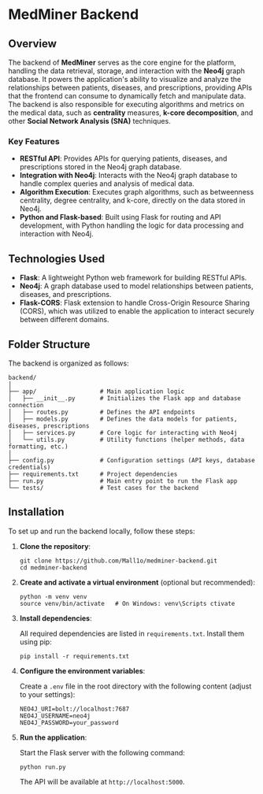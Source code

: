 
# MedMiner Backend

## Overview

The backend of **MedMiner** serves as the core engine for the platform, handling the data retrieval, storage, and interaction with the **Neo4j** graph database. It powers the application's ability to visualize and analyze the relationships between patients, diseases, and prescriptions, providing APIs that the frontend can consume to dynamically fetch and manipulate data. The backend is also responsible for executing algorithms and metrics on the medical data, such as **centrality** measures, **k-core decomposition**, and other **Social Network Analysis (SNA)** techniques.

### Key Features

- **RESTful API**: Provides APIs for querying patients, diseases, and prescriptions stored in the Neo4j graph database.
- **Integration with Neo4j**: Interacts with the Neo4j graph database to handle complex queries and analysis of medical data.
- **Algorithm Execution**: Executes graph algorithms, such as betweenness centrality, degree centrality, and k-core, directly on the data stored in Neo4j.
- **Python and Flask-based**: Built using Flask for routing and API development, with Python handling the logic for data processing and interaction with Neo4j.

## Technologies Used

- **Flask**: A lightweight Python web framework for building RESTful APIs.
- **Neo4j**: A graph database used to model relationships between patients, diseases, and prescriptions.
- **Flask-CORS**: Flask extension to handle Cross-Origin Resource Sharing (CORS), which was utilized to enable the application to interact securely between different domains.

## Folder Structure

The backend is organized as follows:

```
backend/
│
├── app/                  # Main application logic
│   ├── __init__.py       # Initializes the Flask app and database connection
│   ├── routes.py         # Defines the API endpoints
│   ├── models.py         # Defines the data models for patients, diseases, prescriptions
│   ├── services.py       # Core logic for interacting with Neo4j
│   └── utils.py          # Utility functions (helper methods, data formatting, etc.)
│
├── config.py             # Configuration settings (API keys, database credentials)
├── requirements.txt      # Project dependencies
├── run.py                # Main entry point to run the Flask app
└── tests/                # Test cases for the backend
```

## Installation

To set up and run the backend locally, follow these steps:

1. **Clone the repository**:

   ```
   git clone https://github.com/Mall1o/medminer-backend.git
   cd medminer-backend
   ```

2. **Create and activate a virtual environment** (optional but recommended):

   ```
   python -m venv venv
   source venv/bin/activate   # On Windows: venv\Scripts ctivate
   ```

3. **Install dependencies**:

   All required dependencies are listed in `requirements.txt`. Install them using pip:

   ```
   pip install -r requirements.txt
   ```

4. **Configure the environment variables**:

   Create a `.env` file in the root directory with the following content (adjust to your settings):

   ```
   NEO4J_URI=bolt://localhost:7687
   NEO4J_USERNAME=neo4j
   NEO4J_PASSWORD=your_password
   ```

5. **Run the application**:

   Start the Flask server with the following command:

   ```
   python run.py
   ```

   The API will be available at `http://localhost:5000`.
